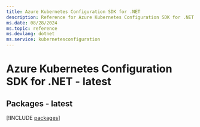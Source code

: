 ```yaml
---
title: Azure Kubernetes Configuration SDK for .NET
description: Reference for Azure Kubernetes Configuration SDK for .NET
ms.date: 08/28/2024
ms.topic: reference
ms.devlang: dotnet
ms.service: kubernetesconfiguration
---
```

# Azure Kubernetes Configuration SDK for .NET - latest
## Packages - latest
[!INCLUDE [packages](kubernetes-configuration-index.md)]